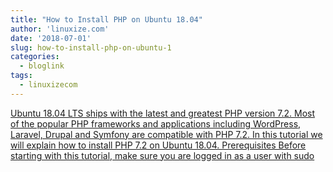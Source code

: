 ```yaml
---
title: "How to Install PHP on Ubuntu 18.04"
author: 'linuxize.com'
date: '2018-07-01'
slug: how-to-install-php-on-ubuntu-1
categories:
  - bloglink
tags:
  - linuxizecom
---
```


[Ubuntu 18.04 LTS ships with the latest and greatest PHP version 7.2. Most of the popular PHP frameworks and applications including WordPress, Laravel, Drupal and Symfony are compatible with PHP 7.2. In this tutorial we will explain how to install PHP 7.2 on Ubuntu 18.04. Prerequisites Before starting with this tutorial, make sure you are logged in as a user with sudo<i class="fas fa-external-link-alt"></i>](https://linuxize.com/post/how-to-install-php-on-ubuntu-18-04/)

